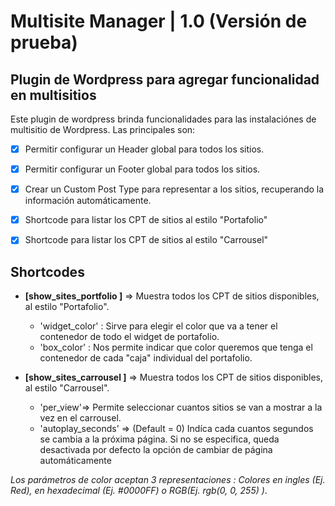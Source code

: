 # Multisite Manager | 1.0 (Versión de prueba)

## Plugin de Wordpress para agregar funcionalidad en multisitios

Este plugin de wordpress brinda funcionalidades para las instalaciónes de multisitio de Wordpress.
Las principales son:

- [x] Permitir configurar un Header global para todos los sitios.

- [x] Permitir configurar un Footer global para todos los sitios.

- [x] Crear un Custom Post Type para representar a los sitios, recuperando la información automáticamente.

- [x] Shortcode para listar los CPT de sitios al estilo "Portafolio"

- [x] Shortcode para listar los CPT de sitios al estilo "Carrousel"

## Shortcodes

- **[show_sites_portfolio ]** => Muestra todos los CPT de sitios disponibles, al estilo "Portafolio".
    - 'widget_color' : Sirve para elegir el color que va a tener el contenedor de todo el widget de portafolio. 
    - 'box_color' : Nos permite indicar que color queremos que tenga el contenedor de cada "caja" individual del portafolio.

- **[show_sites_carrousel ]** => Muestra todos los CPT de sitios disponibles, al estilo "Carrousel".
    - 'per_view'=> Permite seleccionar cuantos sitios se van a mostrar a la vez en el carrousel.
    - 'autoplay_seconds' => (Default = 0) Indíca cada cuantos segundos se cambia a la próxima página. Si no se especifica, queda desactivada por defecto la opción de cambiar de página automáticamente

*Los parámetros de color aceptan 3 representaciones : Colores en ingles (Ej. Red), en hexadecimal (Ej. #0000FF) o RGB(Ej. rgb(0, 0, 255) )*.
